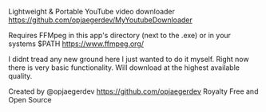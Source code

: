 Lightweight & Portable YouTube video downloader https://github.com/opjaegerdev/MyYoutubeDownloader

Requires FFMpeg in this app's directory (next to the .exe) or in your systems $PATH https://www.ffmpeg.org/

I didnt tread any new ground here I just wanted to do it myself. Right now there is very basic functionality. Will download at the highest available quality.


Created by @opjaegerdev https://github.com/opjaegerdev
Royalty Free and Open Source


